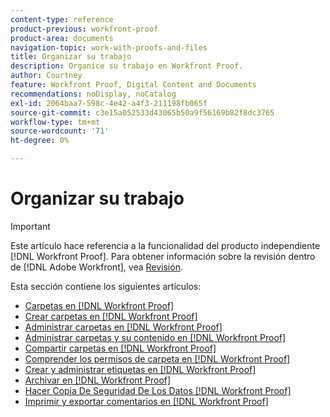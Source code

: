 ```yaml
---
content-type: reference
product-previous: workfront-proof
product-area: documents
navigation-topic: work-with-proofs-and-files
title: Organizar su trabajo
description: Organice su trabajo en Workfront Proof.
author: Courtney
feature: Workfront Proof, Digital Content and Documents
recommendations: noDisplay, noCatalog
exl-id: 2064baa7-598c-4e42-a4f3-211198fb065f
source-git-commit: c3e15a052533d43065b50a9f56169b82f8dc3765
workflow-type: tm+mt
source-wordcount: '71'
ht-degree: 0%

---
```


# Organizar su trabajo

>[!IMPORTANT]
>
>Este artículo hace referencia a la funcionalidad del producto independiente [!DNL Workfront Proof]. Para obtener información sobre la revisión dentro de [!DNL Adobe Workfront], vea [Revisión](../../../review-and-approve-work/proofing/proofing.md).

Esta sección contiene los siguientes artículos:

* [Carpetas en  [!DNL Workfront Proof]](../../../workfront-proof/wp-work-proofsfiles/organize-your-work/folders.md)
* [Crear carpetas en  [!DNL Workfront Proof]](../../../workfront-proof/wp-work-proofsfiles/organize-your-work/create-folders.md)
* [Administrar carpetas en  [!DNL Workfront Proof]](../../../workfront-proof/wp-work-proofsfiles/organize-your-work/manage-folders.md)
* [Administrar carpetas y su contenido en  [!DNL Workfront Proof]](../../../workfront-proof/wp-work-proofsfiles/organize-your-work/manage-folders-and-contents.md)
* [Compartir carpetas en  [!DNL Workfront Proof]](../../../workfront-proof/wp-work-proofsfiles/organize-your-work/share-folders.md)
* [Comprender los permisos de carpeta en  [!DNL Workfront Proof]](../../../workfront-proof/wp-work-proofsfiles/organize-your-work/folder-permissions.md)
* [Crear y administrar etiquetas en  [!DNL Workfront Proof]](../../../workfront-proof/wp-work-proofsfiles/organize-your-work/create-and-manage-tags.md)
* [Archivar en  [!DNL Workfront Proof]](../../../workfront-proof/wp-work-proofsfiles/organize-your-work/archive.md)
* [Hacer Copia De Seguridad De Los Datos  [!DNL Workfront Proof] ](../../../workfront-proof/wp-work-proofsfiles/organize-your-work/back-up-data.md)
* [Imprimir y exportar comentarios en  [!DNL Workfront Proof]](../../../workfront-proof/wp-work-proofsfiles/organize-your-work/print-and-export-comments.md)
